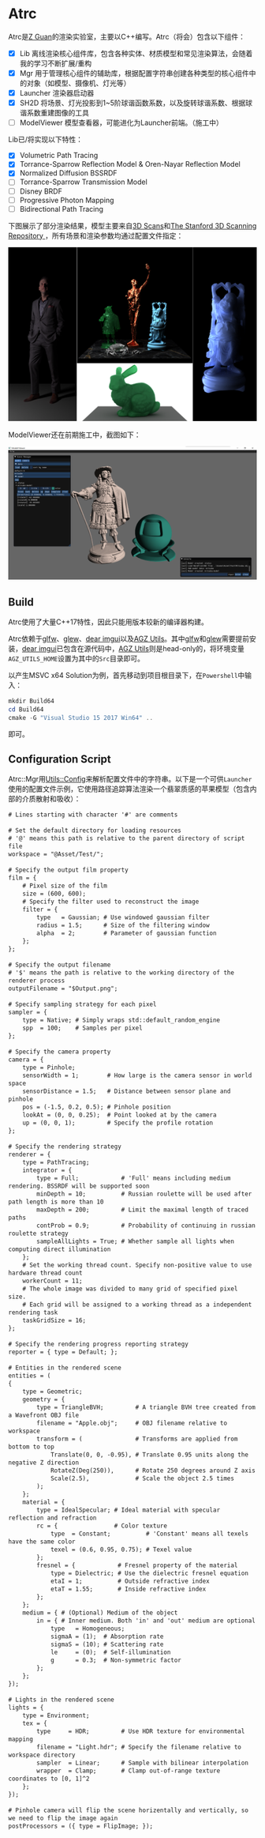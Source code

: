 # Atrc

Atrc是[Z Guan](https://github.com/AirGuanZ)的渲染实验室，主要以C++编写。Atrc（将会）包含以下组件：

- [x] Lib 离线渲染核心组件库，包含各种实体、材质模型和常见渲染算法，会随着我的学习不断扩展/重构
- [x] Mgr 用于管理核心组件的辅助库，根据配置字符串创建各种类型的核心组件中的对象（如模型、摄像机、灯光等）
- [x] Launcher 渲染器启动器
- [x] SH2D 将场景、灯光投影到1~5阶球谐函数系数，以及旋转球谐系数、根据球谐系数重建图像的工具
- [ ] ModelViewer 模型查看器，可能进化为Launcher前端。（施工中）

Lib已/将实现以下特性：

- [x] Volumetric Path Tracing
- [x] Torrance-Sparrow Reflection Model & Oren-Nayar Reflection Model
- [x] Normalized Diffusion BSSRDF
- [ ] Torrance-Sparrow Transmission Model
- [ ] Disney BRDF
- [ ] Progressive Photon Mapping
- [ ] Bidirectional Path Tracing

下图展示了部分渲染结果，模型主要来自[3D Scans](http://threedscans.com/)和[The Stanford 3D Scanning Repository
](http://graphics.stanford.edu/data/3Dscanrep/)，所有场景和渲染参数均通过配置文件指定：

![SS0](./Diary/Misc/2018_12_25_ShowTime.png)

ModelViewer还在前期施工中，截图如下：

![SS0](./Diary/Misc/2019_01_28_ModelViewer.png)

## Build

Atrc使用了大量C++17特性，因此只能用版本较新的编译器构建。

Atrc依赖于[glfw](https://www.glfw.org/)、[glew](http://glew.sourceforge.net/)、[dear imgui](https://github.com/ocornut/imgui)以及[AGZ Utils](https://github.com/AirGuanZ/Utils)。其中[glfw](https://www.glfw.org/)和[glew](http://glew.sourceforge.net/)需要提前安装，[dear imgui](https://github.com/ocornut/imgui)已包含在源代码中，[AGZ Utils](https://github.com/AirGuanZ/Utils)则是head-only的，将环境变量`AGZ_UTILS_HOME`设置为其中的`Src`目录即可。

以产生MSVC x64 Solution为例，首先移动到项目根目录下，在`Powershell`中输入：

```powershell
mkdir Build64
cd Build64
cmake -G "Visual Studio 15 2017 Win64" ..
```

即可。

## Configuration Script

Atrc::Mgr用[Utils::Config](https://github.com/AirGuanZ/Utils/blob/master/Src/AGZUtils/Config/Config.h)来解析配置文件中的字符串。以下是一个可供`Launcher`使用的配置文件示例，它使用路径追踪算法渲染一个翡翠质感的苹果模型（包含内部的介质散射和吸收）：

```
# Lines starting with character '#' are comments

# Set the default directory for loading resources
# '@' means this path is relative to the parent directory of script file
workspace = "@Asset/Test/";

# Specify the output film property
film = {
    # Pixel size of the film
    size = (600, 600);
    # Specify the filter used to reconstruct the image
    filter = {
        type   = Gaussian; # Use windowed gaussian filter
        radius = 1.5;      # Size of the filtering window
        alpha  = 2;        # Parameter of gaussian function
    };
};

# Specify the output filename
# '$' means the path is relative to the working directory of the renderer process
outputFilename = "$Output.png";

# Specify sampling strategy for each pixel
sampler = {
    type = Native; # Simply wraps std::default_random_engine
    spp  = 100;    # Samples per pixel
};

# Specify the camera property
camera = {
    type = Pinhole;
    sensorWidth = 1;        # How large is the camera sensor in world space
    sensorDistance = 1.5;   # Distance between sensor plane and pinhole 
    pos = (-1.5, 0.2, 0.5); # Pinhole position
    lookAt = (0, 0, 0.25);  # Point looked at by the camera
    up = (0, 0, 1);         # Specify the profile rotation
};

# Specify the rendering strategy
renderer = {
    type = PathTracing;
    integrator = {
        type = Full;            # 'Full' means including medium rendering. BSSRDF will be supported soon
        minDepth = 10;          # Russian roulette will be used after path length is more than 10
        maxDepth = 200;         # Limit the maximal length of traced paths
        contProb = 0.9;         # Probability of continuing in russian roulette strategy
        sampleAllLights = True; # Whether sample all lights when computing direct illumination
    };
    # Set the working thread count. Specify non-positive value to use hardware thread count
    workerCount = 11;
    # The whole image was divided to many grid of specified pixel size.
    # Each grid will be assigned to a working thread as a independent rendering task
    taskGridSize = 16;
};

# Specify the rendering progress reporting strategy
reporter = { type = Default; };

# Entities in the rendered scene
entities = (
{
    type = Geometric;
    geometry = {
        type = TriangleBVH;         # A triangle BVH tree created from a Wavefront OBJ file
        filename = "Apple.obj";     # OBJ filename relative to workspace
        transform = (               # Transforms are applied from bottom to top
            Translate(0, 0, -0.95), # Translate 0.95 units along the negative Z direction
            RotateZ(Deg(250)),      # Rotate 250 degrees around Z axis
            Scale(2.5),             # Scale the object 2.5 times
        );
    };
    material = {
        type = IdealSpecular; # Ideal material with specular reflection and refraction
        rc = {                # Color texture
            type  = Constant;          # 'Constant' means all texels have the same color
            texel = (0.6, 0.95, 0.75); # Texel value
        };
        fresnel = {            # Fresnel property of the material
            type = Dielectric; # Use the dielectric fresnel equation
            etaI = 1;          # Outside refractive index
            etaT = 1.55;       # Inside refractive index
        };
    };
    medium = { # (Optional) Medium of the object
        in = { # Inner medium. Both 'in' and 'out' medium are optional
            type   = Homogeneous;
            sigmaA = (1);  # Absorption rate
            sigmaS = (10); # Scattering rate
            le     = (0);  # Self-illumination
            g      = 0.3;  # Non-symmetric factor
        };
    };
});

# Lights in the rendered scene
lights = {
    type = Environment;
    tex = {
        type     = HDR;         # Use HDR texture for environmental mapping
        filename = "Light.hdr"; # Specify the filename relative to workspace directory
        sampler  = Linear;      # Sample with bilinear interpolation
        wrapper  = Clamp;       # Clamp out-of-range texture coordinates to [0, 1]^2
    };
});

# Pinhole camera will flip the scene horizentally and vertically, so we need to flip the image again
postProcessors = ({ type = FlipImage; });
```
